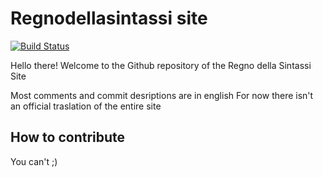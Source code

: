 # Regnodellasintassi site
[![Build Status](https://travis-ci.com/HiemSword/regnodellasintassi-site.svg?branch=master)](https://travis-ci.com/HiemSword/regnodellasintassi-site)

Hello there! Welcome to the Github repository of the Regno della Sintassi Site

Most comments and commit desriptions are in english
For now there isn't an official traslation of the entire site

## How to contribute
You can't ;)

